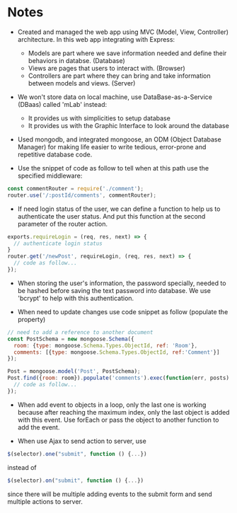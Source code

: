 # Notes
- Created and managed the web app using MVC (Model, View, Controller) architecture. In this web app integrating with Express:
  - Models are part where we save information needed and define their behaviors in databse. (Database)
  - Views are pages that users to interact with. (Browser)
  - Controllers are part where they can bring and take information between models and views. (Server)

- We won't store data on local machine, use DataBase-as-a-Service (DBaas) called 'mLab' instead:
  - It provides us with simplicities to setup database
  - It provides us with the Graphic Interface to look around the database

- Used mongodb, and integrated mongoose, an ODM (Object Database Manager) for making life easier to write tedious, error-prone and repetitive database code.

- Use the snippet of code as follow to tell when at this path use the specified middleware:
```javascript
const commentRouter = require('./comment');
router.use('/:postId/comments', commentRouter);
```
- If need login status of the user, we can define a function to help us to authenticate the user status. And put this function at the second parameter of the router action.
```javascript
exports.requireLogin = (req, res, next) => {
  // authenticate login status
}
router.get('/newPost', requireLogin, (req, res, next) => {
  // code as follow...
});
```

- When storing the user's information, the password specially, needed to be hashed before saving the text password into database. We use 'bcrypt' to help with this authentication.

- When need to update changes use code snippet as follow (populate the property)
```javascript
// need to add a reference to another document
const PostSchema = new mongoose.Schema({
  room: {type: mongoose.Schema.Types.ObjectId, ref: 'Room'},
  comments: [{type: mongoose.Schema.Types.ObjectId, ref:'Comment'}]
});

Post = mongoose.model('Post', PostSchema);
Post.find({room: room}).populate('comments').exec(function(err, posts) {
  // code as follow...
});
```

- When add event to objects in a loop, only the last one is working because after reaching the maximum index, only the last object is added with this event. Use forEach or pass the object to another function to add the event.

- When use Ajax to send action to server, use 
```javascript 
$(selector).one("submit", function () {...})
```
instead of 
```javascript 
$(selector).on("submit", function () {...})
```
since there will be multiple adding events to the submit form and send multiple actions to server.

